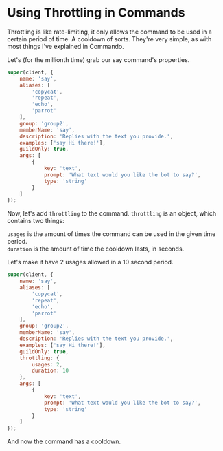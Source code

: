 # Using Throttling in Commands

Throttling is like rate-limiting, it only allows the command to be used in a certain period of time. A cooldown of sorts. They're very simple, as with most things I've explained in Commando.

Let's \(for the millionth time\) grab our say command's properties.

```js
super(client, {
    name: 'say',
    aliases: [
        'copycat',
        'repeat',
        'echo',
        'parrot'
    ],
    group: 'group2',
    memberName: 'say',
    description: 'Replies with the text you provide.',
    examples: ['say Hi there!'],
    guildOnly: true,
    args: [
        {
            key: 'text',
            prompt: 'What text would you like the bot to say?',
            type: 'string'
        }
    ]
});
```

Now, let's add `throttling` to the command. `throttling` is an object, which contains two things:

`usages` is the amount of times the command can be used in the given time period.  
`duration` is the amount of time the cooldown lasts, in seconds.

Let's make it have 2 usages allowed in a 10 second period.

```js
super(client, {
    name: 'say',
    aliases: [
        'copycat',
        'repeat',
        'echo',
        'parrot'
    ],
    group: 'group2',
    memberName: 'say',
    description: 'Replies with the text you provide.',
    examples: ['say Hi there!'],
    guildOnly: true,
    throttling: {
        usages: 2,
        duration: 10
    },
    args: [
        {
            key: 'text',
            prompt: 'What text would you like the bot to say?',
            type: 'string'
        }
    ]
});
```

And now the command has a cooldown.

